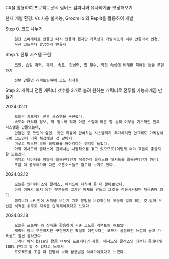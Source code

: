 C#을 활용하여 프로젝트문의 림버스 컴퍼니와 유사하게끔 코딩해보기

현재 개발 환경: Vs 사용 불가능, Groom io 와 Replit을 활용하여 개발

Step 0. 코드 나누기

        일단 스파게티로 만들고 다시 만들려 했지만 가독성과 개발속도가 너무 안좋아서 변경.
        우선 코드부터 깔끔하게 만들자

Step 1. 전투 시스템 구현

        코인, 스킬 위력, 체력, 속도, 정신력, 합 횟수, 약점 속성에 비례한 피해랑 등을 구현하기

        전부 만들면 리팩토링하며 코드 최적화
      
Step 2. 캐릭터 전환
        캐릭터 갯수를 2개로 늘려 원하는 캐릭터로 전투를 가능하게끔 만들기


2024.02.11

        오늘은 기초적인 전투 시스템을 구현했다.
        속도와 캐릭터 정보, 적 정보와 적과 아군 스킬에 따른 합 승리 여부등 기초적인 전투 시스템을 만들었는데,
        만들던 중 코인의 앞면, 뒷면 확률에 관여하는 시스템까지 추가하려면 안그래도 가독성이 구린 코드인데 더욱 복잡해질 것 같아서
        미루고 미루던 코드 최적화를 해야겠다는 생각이 들었다.
        아직 메서드와 클래스에 관해서는 시행착오를 겪고 있으므로(어떻게 써야 효율이 좋을지 잘 모르겠다. 
        객체의 데이터를 어떻게 활용한다던가 적절하게 클래스와 메서드를 활용한다던가 하는)
        조금 더 공부해가며 다른 오픈소스들도 참고해 보기로 했다.        
2024.02.12

        오늘은 인터페이스와 클래스, 메서드에 대하여 좀 더 알아보았다.
        아직 이해가 되지 않는 부분들이 많지만 예제를 만들고 그것을 적용시켜보며 체득중에 있다.
        생각보다 c# 언어 서적을 보는게 기초 문법을 보강하는데 도움이 많이 되는 것 같아 우선은 서적을 위주로 지식을 습득해야겠다고 느꼈다.
2024.02.18


        오늘은 프로퍼티와 상속을 활용하여 기존 코드를 리팩토링 해보았다.
        캐릭터 정보 부분까지만 구현했지만 확실히 예전보다는 코드가 깔끔해진 느낌이 들고 가독성도 훨씬 올라갔다.
        그러나 아직 base의 활용 여부와 프로퍼티의 사용, 메서드와 클래스의 최적화 등에대해 100% 안다고 할 수 없다고 느껴서
        프로젝트를 조금 더 진행해 보며 활용법을 익혀가야겠다고 느꼈다.

